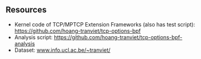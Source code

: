 Resources
---------

- Kernel code of TCP/MPTCP Extension Frameworks (also has test script): https://github.com/hoang-tranviet/tcp-options-bpf
-	Analysis script: https://github.com/hoang-tranviet/tcp-options-bpf-analysis
-	Dataset: www.info.ucl.ac.be/~tranviet/
